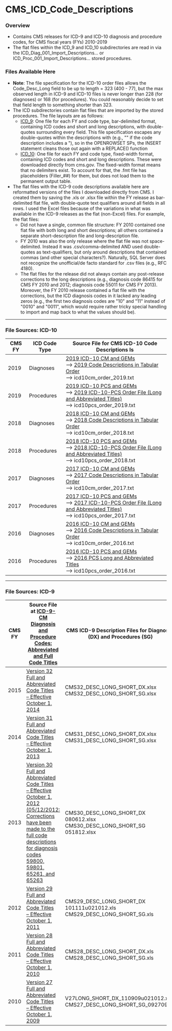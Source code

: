 # CMS_ICD_Code_Descriptions

### Overview
  * Contains CMS releases for ICD-9 and ICD-10 diagnosis and procedure codes, for CMS fiscal years (FYs) 2010-2019
  * The flat files within the ICD_9 and ICD_10 subdirectories are read in via the ICD_Diag_001_Import_Descriptions... or ICD_Proc_001_Import_Descriptions... stored procedures.

### Files Available Here
  * **Note**: The file specification for the ICD-10 order files allows the Code_Desc_Long field to be up to length = 323 (400 - 77), but the max observed length in ICD-9 and ICD-10 files is never longer than 228 (for diagnoses) or 168 (for procedures). You could reasonably decide to set that field length to something shorter than 323.
  * The ICD subdirectories contain flat files that are imported by the stored procedures. The file layouts are as follows:
	  - [ICD_9](/CMS_ICD_Code_Descriptions/ICD_9): One file for each FY and code type, bar-delimited format, containing ICD codes and short and long descriptions, with double-quotes surrounding every field. This file specification escapes any double-quotes within the descriptions with (e.g., "" if the code description includes a "), so in the OPENROWSET SPs, the INSERT statement cleans those out again with a REPLACE() function
	  - [ICD_10](/CMS_ICD_Code_Descriptions/ICD_10): One file for each FY and code type, fixed-width format, containing ICD codes and short and long descriptions. These were downloaded directly from cms.gov. The fixed-width format means that no delimiters exist. To account for that, the .fmt file has placeholders (Filler_##) for them, but does not load them to the permanent output table.
  * The flat files with the ICD-9 code descriptions available here are reformatted versions of the files I downloaded directly from CMS. I created them by saving the .xls or .xlsx file within the FY release as bar-delimited flat file, with double-quote text qualifiers around all fields in all rows. I used the Excel files because of the variations in what was available in the ICD-9 releases as the flat (non-Excel) files. For example, the flat files:
      - Did not have a single, common file structure: FY 2010 contained one flat file with both long and short descriptions; all others contained a separate short-description file and long-description file.
      - FY 2010 was also the only release where the flat file was not space-delimited. Instead it was .csv/comma-delimited AND used double-quotes as text-qualifiers, but only around descriptions that contained commas (and other special characters?). Naturally, SQL Server does not recognize the unofficial/de facto standard for .csv files (e.g., RFC 4180).
      - The flat files for the release did not always contain any post-release corrections to the long descriptions (e.g., diagnosis code 86415 for CMS FY 2010 and 2012; diagnosis code 55011 for CMS FY 2013). Moreover, the FY 2010 release contained a flat file with the corrections, but the ICD diagnosis codes in it lacked any leading zeros (e.g., the first two diagnosis codes are "10" and "11" instead of "0010" and "0011", which would require rather tricky special handling to import and map back to what the values should be).

---
### File Sources: ICD-10
| CMS FY | ICD Code Type | Source File for CMS ICD-10 Code Descriptions Is |
| ------ | ----------- | ------------   |
| 2019   | Diagnoses   | [2019 ICD-10 CM and GEMs](https://www.cms.gov/Medicare/Coding/ICD10/2019-ICD-10-CM.html) <br/> --> [2019 Code Descriptions in Tabular Order](https://www.cms.gov/Medicare/Coding/ICD10/Downloads/2019-ICD-10-CM-Code-Descriptions.zip) <br/> --> icd10cm_order_2019.txt  |
| 2019   | Procedures  | [2019 ICD-10 PCS and GEMs](https://www.cms.gov/Medicare/Coding/ICD10/2019-ICD-10-PCS.html) <br/>--> [2019 ICD-10-PCS Order File (Long and Abbreviated Titles)](https://www.cms.gov/Medicare/Coding/ICD10/Downloads/2019-ICD-10-PCS-Order-File.zip) <br/> --> icd10pcs_order_2019.txt |
| 2018   | Diagnoses   | [2018 ICD-10 CM and GEMs](https://www.cms.gov/Medicare/Coding/ICD10/2018-ICD-10-CM-and-GEMs.html) <br/> --> [2018 Code Descriptions in Tabular Order](https://www.cms.gov/Medicare/Coding/ICD10/Downloads/2018-ICD-10-Code-Descriptions.zip) <br/> --> icd10cm_order_2018.txt  |
| 2018   | Procedures  | [2018 ICD-10 PCS and GEMs](https://www.cms.gov/Medicare/Coding/ICD10/2018-ICD-10-PCS-and-GEMs.html) <br/>--> [2018 ICD-10-PCS Order File (Long and Abbreviated Titles)](https://www.cms.gov/Medicare/Coding/ICD10/Downloads/2018-ICD-10-PCS-Order-File.zip) <br/> --> icd10pcs_order_2018.txt |
| 2017 | Diagnoses     | [2017 ICD-10 CM and GEMs](https://www.cms.gov/Medicare/Coding/ICD10/2017-ICD-10-CM-and-GEMs.html) <br/> --> [2017 Code Descriptions in Tabular Order](https://www.cms.gov/Medicare/Coding/ICD10/Downloads/2017-ICD10-Code-Descriptions.zip) <br/> --> icd10cm_order_2017.txt
| 2017   | Procedures  | [2017 ICD-10 PCS and GEMs](https://www.cms.gov/Medicare/Coding/ICD10/2017-ICD-10-PCS-and-GEMs.html) <br/> --> [2017 ICD-10-PCS Order File (Long and Abbreviated Titles)](https://www.cms.gov/Medicare/Coding/ICD10/Downloads/2017-PCS-Long-Abbrev-Titles.zip) <br/> --> icd10pcs_order_2017.txt |
| 2016   | Diagnoses   | [2016 ICD-10 CM and GEMs](https://www.cms.gov/Medicare/Coding/ICD10/2016-ICD-10-CM-and-GEMs.html) <br/> --> [2016 Code Descriptions in Tabular Order](https://www.cms.gov/Medicare/Coding/ICD10/Downloads/2016-Code-Descriptions-in-Tabular-Order.zip) <br/> --> icd10cm_order_2016.txt |
| 2016   | Procedures  | [2016 ICD-10 PCS and GEMs](https://www.cms.gov/Medicare/Coding/ICD10/2016-ICD-10-PCS-and-GEMs.html) <br/> --> [2016 PCS Long and Abbreviated Titles](https://www.cms.gov/Medicare/Coding/ICD10/Downloads/2016-PCS-Long-Abbrev-Titles.zip) <br/> --> icd10pcs_order_2016.txt |

---
### File Sources: ICD-9
| CMS FY | Source File at [ICD-9-CM Diagnosis and Procedure Codes: Abbreviated and Full Code Titles](https://www.cms.gov/Medicare/Coding/ICD9ProviderDiagnosticCodes/codes.html) | CMS ICD-9 Description Files for Diagnoses (DX) and Procedures (SG) |
| ------ | ----------- | ------------     |
| 2015   | [Version 32 Full and Abbreviated Code Titles <br/> – Effective October 1, 2014](https://www.cms.gov/Medicare/Coding/ICD9ProviderDiagnosticCodes/Downloads/ICD-9-CM-v32-master-descriptions.zip) | CMS32_DESC_LONG_SHORT_DX.xlsx <br/>CMS32_DESC_LONG_SHORT_SG.xlsx |
| 2014 | [Version 31 Full and Abbreviated Code Titles <br/> – Effective October 1, 2013](https://www.cms.gov/Medicare/Coding/ICD9ProviderDiagnosticCodes/Downloads/cmsv31-master-descriptions.zip) | CMS31_DESC_LONG_SHORT_DX.xlsx <br/>  CMS31_DESC_LONG_SHORT_SG.xlsx |
| 2013 | [Version 30 Full and Abbreviated Code Titles <br/> – Effective October 1, 2012 <br/> (05/12/2012: Corrections have been made to the full code descriptions for diagnosis codes 59800, 59801, 65261, and 65263](https://www.cms.gov/Medicare/Coding/ICD9ProviderDiagnosticCodes/Downloads/cmsv30_master_descriptions.zip) | CMS30_DESC_LONG_SHORT_DX 080612.xlsx <br/> CMS30_DESC_LONG_SHORT_SG 051812.xlsx |
| 2012 | [Version 29 Full and Abbreviated Code Titles <br/> – Effective October 1, 2011](https://www.cms.gov/Medicare/Coding/ICD9ProviderDiagnosticCodes/Downloads/cmsv29_master_descriptions.zip) | CMS29_DESC_LONG_SHORT_DX 101111u021012.xls <br/> CMS29_DESC_LONG_SHORT_SG.xls |
| 2011 | [Version 28 Full and Abbreviated Code Titles <br/> – Effective October 1, 2010](https://www.cms.gov/Medicare/Coding/ICD9ProviderDiagnosticCodes/Downloads/cmsv28_master_descriptions.zip) | CMS28_DESC_LONG_SHORT_DX.xls<br/> CMS28_DESC_LONG_SHORT_SG.xls |
| 2010 | [Version 27 Full and Abbreviated Code Titles <br/> – Effective October 1, 2009](https://www.cms.gov/Medicare/Coding/ICD9ProviderDiagnosticCodes/Downloads/FY2010Diagnosis-ProcedureCodesFullTitles.zip) | V27LONG_SHORT_DX_110909u021012.xls<br/> CMS27_DESC_LONG_SHORT_SG_092709.xls |